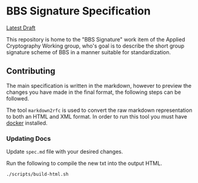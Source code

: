 # BBS Signature Specification

[Latest Draft](https://identity.foundation/bbs-signature/)

This repository is home to the "BBS Signature" work item of the Applied Cryptography Working group, who's goal is
to describe the short group signature scheme of BBS in a manner suitable for standardization.

## Contributing

The main specification is written in the markdown, however to preview the changes you have made in the final format, the following steps can be followed.

The tool `markdown2rfc` is used to convert the raw markdown representation to both an HTML and XML format. In order to run this tool you must have [docker](https://www.docker.com/) installed.

### Updating Docs

Update `spec.md` file with your desired changes.

Run the following to compile the new txt into the output HTML.

```./scripts/build-html.sh```